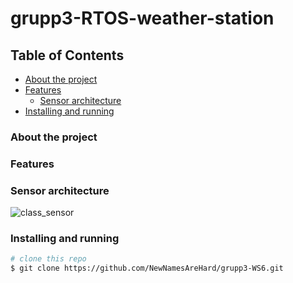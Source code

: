 <!--# grupp3-RTOS-weather-station

![class_sensor](https://github.com/user-attachments/assets/cf8b50c0-b9ed-40fb-8c29-31547d26f038)-->

# grupp3-RTOS-weather-station

<!-- TABLE OF CONTENTS -->

## Table of Contents

-   [About the project](#about-the-project)
-   [Features](#features)
    -   [Sensor architecture](#sensor-architecture)
-   [Installing and running](#installing-and-running)

<!-- ABOUT THE PROJECT -->

### About the project

<!-- FEATURES -->

### Features

<!-- Sensor Architecture -->

### Sensor architecture

![class_sensor](https://github.com/user-attachments/assets/cf8b50c0-b9ed-40fb-8c29-31547d26f038)

<!-- Installing and running -->

### Installing and running

```bash
# clone this repo
$ git clone https://github.com/NewNamesAreHard/grupp3-WS6.git
```

